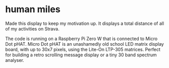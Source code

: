 # human miles
Made this display to keep my motivation up. It displays a total distance of all of my activities on Strava.

The code is running on a Raspberry Pi Zero W that is connected to Micro Dot pHAT. Micro Dot pHAT is an unashamedly old school LED matrix display board, with up to 30x7 pixels, using the Lite-On LTP-305 matrices. Perfect for building a retro scrolling message display or a tiny 30 band spectrum analyser.

